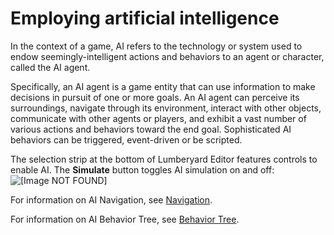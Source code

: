 # Employing artificial intelligence<a name="ai-intro"></a>

In the context of a game, AI refers to the technology or system used to endow seemingly\-intelligent actions and behaviors to an agent or character, called the AI agent\.

Specifically, an AI agent is a game entity that can use information to make decisions in pursuit of one or more goals\. An AI agent can perceive its surroundings, navigate through its environment, interact with other objects, communicate with other agents or players, and exhibit a vast number of various actions and behaviors toward the end goal\. Sophisticated AI behaviors can be triggered, event\-driven or be scripted\.

The selection strip at the bottom of Lumberyard Editor features controls to enable AI\. The **Simulate** button toggles AI simulation on and off: ![\[Image NOT FOUND\]](http://docs.aws.amazon.com/lumberyard/latest/userguide/images/ai/simulate-ai-physics-1.25.png)

For information on AI Navigation, see [Navigation](component-navigation.md)\.

For information on AI Behavior Tree, see [Behavior Tree](component-behavior-tree.md)\.